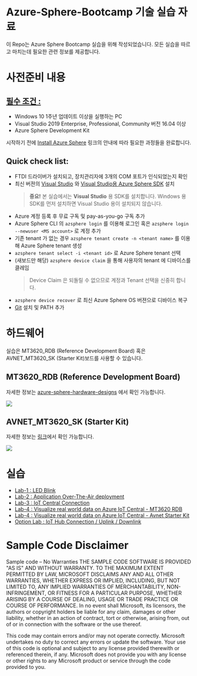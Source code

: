 # Azure-Sphere-Bootcamp 기술 실습 자료

이 Repo는 Azure Sphere Bootcamp 실습을 위해 작성되었습니다. 모든 실습을 따르고 마치는데 필요한 관련 정보를 제공합니다. 

# 사전준비 내용

## [필수 조건 :](https://docs.microsoft.com/ko-kr/azure-sphere/install/install)

- Windows 10 1주년 업데이트 이상을 실행하는 PC
- Visual Studio 2019 Enterprise, Professional, Community 버전 16.04 이상
- Azure Sphere Development Kit

시작하기 전에 [Install Azure Sphere](https://docs.microsoft.com/ko-kr/azure-sphere/install/overview) 링크의 안내에 따라 필요한 과정들을 완료합니다. 

## Quick check list:
- FTDI 드라이버가 설치되고, 장치관리자에 3개의 COM 포트가 인식되었는지 확인
- 최신 버젼의 [Visual Studio](https://www.visualstudio.com/) 와 [Visual Studio용 Azure Sphere SDK](https://docs.microsoft.com/ko-kr/azure-sphere/install/install-sdk) 설치
    > **중요!** 본 실습에서는 **Visual Studio** 용 SDK를 설치합니다. 
    Windows 용 SDK를 먼저 설치하면 Visual Studio 용이 설치되지 않습니다.
- Azure 계정 등록 후 무료 구독 및 pay-as-you-go 구독 추가
- Azure Sphere CLI 의 `azsphere login` 를 이용해 로그인 혹은 `azsphere login --newuser <MS account>` 로 계정 추가
- 기존 tenant 가 없는 경우 `azsphere tenant create -n <tenant name>` 를 이용해 Azure Sphere tenant 생성
- `azsphere tenant select -i <tenant id>` 로 Azure Sphere tenant 선택
- (새보드만 해당) `azsphere device claim` 을 통해 사용자의 tenant 에 디바이스를 클레임
    > Device Claim 은 되돌릴 수 없으므로 계정과 Tenant 선택을 신중히 합니다.
- `azsphere device recover` 로 최신 Azure Sphere OS 버젼으로 디바이스 복구
- [Git](https://git-scm.com/download/win) 설치 및 PATH 추가


# 하드웨어
실습은 MT3620_RDB (Reference Development Board) 혹은 AVNET_MT3620_SK (Starter Kit)보드를 사용할 수 있습니다.

## MT3620_RDB (Reference Development Board)
자세한 정보는 [azure-sphere-hardware-designs](https://github.com/Azure/azure-sphere-hardware-designs) 에서 확인 가능합니다.

![](images/RDB.png)

## AVNET_MT3620_SK (Starter Kit)
자세한 정보는 [링크](https://www.element14.com/community/community/designcenter/azure-sphere-starter-kits)에서 확인 가능합니다.

![](images/AzureSphereKit_front.png)


# 실습
- [Lab-1 : LED Blink](Lab-1.md) 
- [Lab-2 : Application Over-The-Air deployment ](Lab-2.md)
- [Lab-3 : IoT Central Connection](Lab-3.md)
- [Lab-4 : Visualize real world data on Azure IoT Central - MT3620 RDB](Lab-4.md)
- [Lab-4 : Visualize real world data on Azure IoT Central - Avnet Starter Kit](Lab-4-1.md)
- [Option Lab : IoT Hub Connection / Uplink / Downlink](Lab-5.md)


# Sample Code Disclaimer
Sample code – No Warranties THE SAMPLE CODE SOFTWARE IS PROVIDED "AS IS" AND WITHOUT WARRANTY. TO THE MAXIMUM EXTENT PERMITTED BY LAW, MICROSOFT DISCLAIMS ANY AND ALL OTHER WARRANTIES, WHETHER EXPRESS OR IMPLIED, INCLUDING, BUT NOT LIMITED TO, ANY IMPLIED WARRANTIES OF MERCHANTABILITY, NON-INFRINGEMENT, OR FITNESS FOR A PARTICULAR PURPOSE, WHETHER ARISING BY A COURSE OF DEALING, USAGE OR TRADE PRACTICE OR COURSE OF PERFORMANCE. In no event shall Microsoft, its licensors, the authors or copyright holders be liable for any claim, damages or other liability, whether in an action of contract, tort or otherwise, arising from, out of or in connection with the software or the use thereof.

This code may contain errors and/or may not operate correctly. Microsoft undertakes no duty to correct any errors or update the software. Your use of this code is optional and subject to any license provided therewith or referenced therein, if any. Microsoft does not provide you with any license or other rights to any Microsoft product or service through the code provided to you.